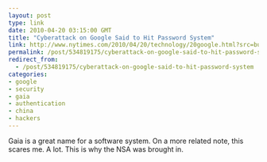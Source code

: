 ```yaml
---
layout: post
type: link
date: 2010-04-20 03:15:00 GMT
title: "Cyberattack on Google Said to Hit Password System"
link: http://www.nytimes.com/2010/04/20/technology/20google.html?src=busln
permalink: /post/534819175/cyberattack-on-google-said-to-hit-password-system
redirect_from: 
  - /post/534819175/cyberattack-on-google-said-to-hit-password-system
categories:
- google
- security
- gaia
- authentication
- china
- hackers
---
```

Gaia is a great name for a software system. On a more related note, this scares me. A lot. This is why the NSA was brought in.